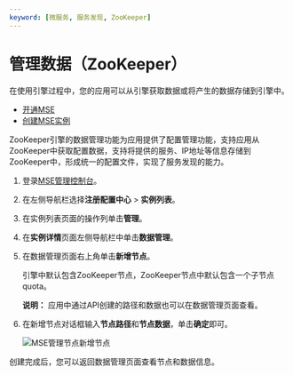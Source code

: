 ```yaml
---
keyword: [微服务, 服务发现, ZooKeeper]
---
```


# 管理数据（ZooKeeper）

在使用引擎过程中，您的应用可以从引擎获取数据或将产生的数据存储到引擎中。

-   [开通MSE](https://www.aliyun.com/product/mse)
-   [创建MSE实例](/cn.zh-CN/快速入门/微服务组件托管/购买并构建ZooKeeper引擎.md)

ZooKeeper引擎的数据管理功能为应用提供了配置管理功能，支持应用从ZooKeeper中获取配置数据，支持将提供的服务、IP地址等信息存储到ZooKeeper中，形成统一的配置文件，实现了服务发现的能力。

1.  登录[MSE管理控制台](https://mse.console.aliyun.com)。

2.  在左侧导航栏选择**注册配置中心** \> **实例列表**。

3.  在实例列表页面的操作列单击**管理**。

4.  在**实例详情**页面左侧导航栏中单击**数据管理**。

5.  在数据管理页面右上角单击**新增节点**。

    引擎中默认包含ZooKeeper节点，ZooKeeper节点中默认包含一个子节点quota。

    **说明：** 应用中通过API创建的路径和数据也可以在数据管理页面查看。

6.  在新增节点对话框输入**节点路径**和**节点数据**，单击**确定**即可。

    ![MSE管理节点新增节点](https://static-aliyun-doc.oss-cn-hangzhou.aliyuncs.com/assets/img/zh-CN/7991309951/p51225.png)


创建完成后，您可以返回数据管理页面查看节点和数据信息。


